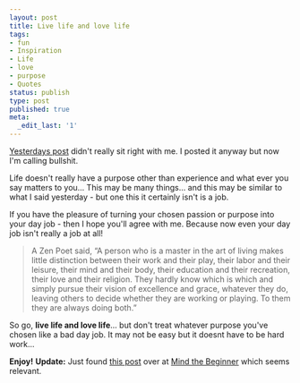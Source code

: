 ```yaml
---
layout: post
title: Live life and love life
tags:
- fun
- Inspiration
- Life
- love
- purpose
- Quotes
status: publish
type: post
published: true
meta:
  _edit_last: '1'
---
```

[Yesterdays post](/2009/04/06/whats-your-job-in-life/ "What's your job in life") didn't really sit right with me. I posted it anyway but now I'm calling bullshit.

Life doesn't really have a purpose other than experience and what ever you say matters to you... This may be many things... and this may be similar to what I said yesterday - but one this it certainly isn't is a job.

If you have the pleasure of turning your chosen passion or purpose into your day job - then I hope you'll agree with me. Because now even your day job isn't really a job at all!

> A Zen Poet said, “A person who is a master in the art of living makes little distinction between their work and their play, their labor and their leisure, their mind and their body, their education and their recreation, their love and their religion. They hardly know which is which and simply pursue their vision of excellence and grace, whatever they do, leaving others to decide whether they are working or playing. To them they are always doing both.”

So go, **live life and love life**... but don't treat whatever purpose you've chosen like a bad day job. It may not be easy but it doesnt have to be hard work...

**Enjoy!**
**Update:** Just found <a title="The zero hour workweek" href="http://mindthebeginner.wordpress.com/2009/04/24/the-zero-hour-workweek/">this post</a> over at <a title="Mind the beginner" href="http://mindthebeginner.wordpress.com">Mind the Beginner</a> which seems relevant.


